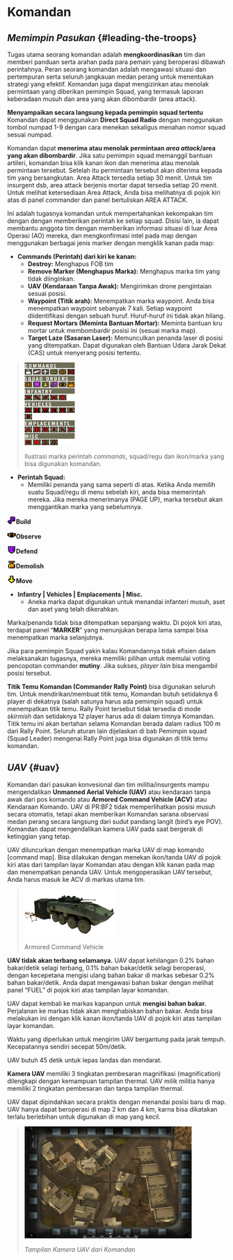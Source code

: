 # Komandan

## _Memimpin Pasukan_ {#leading-the-troops}

Tugas utama seorang komandan adalah **mengkoordinasikan** tim dan memberi panduan serta arahan pada para pemain yang beroperasi dibawah perintahnya. Peran seorang komandan adalah mengawasi situasi dan pertempuran serta seluruh jangkauan medan perang untuk menentukan strategi yang efektif. Komandan juga dapat mengizinkan atau menolak permintaan yang diberikan pemimpin Squad, yang termasuk laporan keberadaan musuh dan area yang akan dibombardir (area attack).

**Menyampaikan secara langsung kepada pemimpin squad tertentu** Komandan dapat menggunakan **Direct Squad Radio** dengan menggunakan tombol numpad 1-9 dengan cara menekan sekaligus menahan nomor squad sesuai numpad.

Komandan dapat **menerima atau menolak permintaan _area attack_/area yang akan dibombardir**. Jika satu pemimpin squad memanggil bantuan artileri, komandan bisa klik kanan ikon dan menerima atau menolak permintaan tersebut. Setelah itu permintaan tersebut akan diterima kepada tim yang bersangkutan. Area Attack tersedia setiap 30 menit. Untuk tim insurgent dsb, area attack berjenis mortar dapat tersedia setiap 20 menit. Untuk melihat ketersediaan Area Attack, Anda bisa melihatnya di pojok kiri atas di panel commander dan panel bertuliskan AREA ATTACK.

Ini adalah tugasnya komandan untuk mempertahankan kekompakan tim dengan dengan memberikan perintah ke setiap squad. Disisi lain, ia dapat membantu anggota tim dengan memberikan informasi situasi di luar Area Operasi (AO) mereka, dan mengkonfirmasi intel pada map dengan menggunakan berbagai jenis marker dengan mengklik kanan pada map:

* **Commands (Perintah) dari kiri ke kanan:**
  * **Destroy:** Menghapus FOB tim
  * **Remove Marker (Menghapus Marka):** Menghapus marka tim yang tidak diinginkan.
  * **UAV (Kendaraan Tanpa Awak):** Mengirimkan drone pengintaian sesuai posisi.
  * **Waypoint (Titik arah):** Menempatkan marka waypoint. Anda bisa menempatkan waypoint sebanyak 7 kali. Setiap waypoint diidentifikasi dengan sebuah huruf. Huruf-huruf ini tidak akan hilang.
  * **Request Mortars (Meminta Bantuan Mortar):** Meminta bantuan kru mortar untuk membombardir posisi ini (sesuai marka map).
  * **Target Laze (Sasaran Laser):** Memunculkan penanda laser di posisi yang ditempatkan. Dapat digunakan oleh Bantuan Udara Jarak Dekat (CAS) untuk menyerang posisi tertentu.

> ![](../assets/commands.png)
>
> Ilustrasi marka perintah _commands_, squad/regu dan ikon/marka yang bisa digunakan komandan.

* **Perintah Squad:**
  * Memiliki penanda yang sama seperti di atas. Ketika Anda memilih suatu Squad/regu di menu sebelah kiri, anda bisa memerintah mereka. Jika mereka menerimanya (PAGE UP), marka tersebut akan menggantikan marka yang sebelumnya.

![](../assets/build.png)**Build** 

![](../assets/observe.png)**Observe**

![](../assets/defendmarker.png)**Defend** 

![](../assets/demolish.png)**Demolish** 

![](../assets/move.png)**Move**

* **Infantry \| Vehicles \| Emplacements \| Misc.**
  * Aneka marka dapat digunakan untuk menandai infanteri musuh, aset dan aset yang telah dikerahkan.

Marka/penanda tidak bisa ditempatkan sepanjang waktu. Di pojok kiri atas, terdapat panel “**MARKER**” yang menunjukan berapa lama sampai bisa menempatkan marka selanjutnya.

Jika para pemimpin Squad yakin kalau Komandannya tidak efisien dalam melaksanakan tugasnya, mereka memiliki pilihan untuk memulai voting pencopotan commander **mutiny**. Jika sukses, _player lain_ bisa mengambil posisi tersebut.

**Titik Temu Komandan (Commander Rally Point)** bisa digunakan seluruh tim. Untuk mendirikan/membuat titik temu, Komandan butuh setidaknya 6 player di dekatnya (salah satunya harus ada pemimpin squad) untuk menempatkan titik temu. Rally Point tersebut tidak tersedia di mode _skirmish_ dan setidaknya 12 player harus ada di dalam timnya Komandan. Titik temu ini akan bertahan selama Komandan berada dalam radius 100 m dari Rally Point. Seluruh aturan lain dijelaskan di bab Pemimpin squad (Squad Leader) mengenai Rally Point juga bisa digunakan di titik temu komandan.

## _UAV_ {#uav}

Komandan dari pasukan konvesional dan tim militia/insurgents mampu mengendalikan **Unmanned Aerial Vehicle (UAV)** atau kendaraan tanpa awak dari pos komando atau **Armored Command Vehicle (ACV)** atau Kendaraan Komando. UAV di PR:BF2 tidak memperlihatkan posisi musuh secara otomatis, tetapi akan memberikan Komandan sarana observasi  medan perang secara langsung dari sudut pandang langit (bird’s eye POV). Komandan dapat mengendalikan kamera UAV pada saat bergerak di ketinggian yang tetap.

UAV diluncurkan dengan menempatkan marka UAV di map komando [command map]. Bisa dilakukan dengan menekan ikon/tanda UAV di pojok kiri atas dari tampilan layar Komandan atau dengan klik kanan pada map dan menempatkan penanda UAV. Untuk mengoperasikan UAV tersebut, Anda harus masuk ke ACV di markas utama tim.

> ![](../assets/acvv.png)
>
> Armored Command Vehicle

**UAV tidak akan terbang selamanya.** UAV dapat kehilangan 0.2% bahan bakar/detik selagi terbang, 0.1% bahan bakar/detik selagi beroperasi, dengan kecepetana mengisi ulang bahan bakar di markas sebesar 0.2% bahan bakar/detik. Anda dapat mengawasi bahan bakar dengan melihat panel “FUEL” di pojok kiri atas tampilan layar komandan.

UAV dapat kembali ke markas kapanpun untuk **mengisi bahan bakar.** Perjalanan ke markas tidak akan menghabiskan bahan bakar. Anda bisa melakukan ini dengan klik kanan ikon/tanda UAV di pojok kiri atas tampilan layar komandan.

Waktu yang diperlukan untuk mengirim UAV bergantung pada jarak tempuh. Kecepatannya sendiri secepat 50m/detik.

UAV butuh 45 detik untuk lepas landas dan mendarat.

**Kamera UAV** memiliki 3 tingkatan pembesaran magnifikasi (magnification) dilengkapi dengan kemampuan tampilan thermal. UAV milik militia hanya memiliki 2 tingkatan pembesaran dan tanpa tampilan thermal.

UAV dapat dipindahkan secara praktis dengan menandai posisi baru di map. UAV hanya dapat beroperasi di map 2 km dan 4 km, karna bisa dikatakan terlalu berlebihan untuk digunakan di map yang kecil.

> ![](../assets/uav.png)
>
> _Tampilan Kamera UAV dari Komandan_
